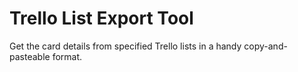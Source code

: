 # Trello List Export Tool

Get the card details from specified Trello lists in a handy copy-and-pasteable format.